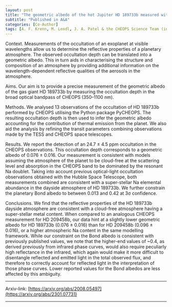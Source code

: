```yaml
---
layout: post
title: "The geometric albedo of the hot Jupiter HD 189733b measured with CHEOPS"
subtitle: "Published in A&A"
categories: [Co-Author]
tags: [A. F. Krenn, M. Lendl, J. A. Patel & the CHEOPS Science Team (including J.Venturini)]
---
```


Context. Measurements of the occultation of an exoplanet at visible wavelengths allow us to determine the reflective properties of a planetary atmosphere. The observed occultation depth can be translated into a geometric albedo. This in turn aids in characterising the structure and composition of an atmosphere by providing additional information on the wavelength-dependent reflective qualities of the aerosols in the atmosphere.

Aims. Our aim is to provide a precise measurement of the geometric albedo of the gas giant HD 189733b by measuring the occultation depth in the broad optical bandpass of CHEOPS (350–1100 nm).

Methods. We analysed 13 observations of the occultation of HD 189733b performed by CHEOPS utilising the Python package PyCHEOPS. The resulting occultation depth is then used to infer the geometric albedo accounting for the contribution of thermal emission from the planet. We also aid the analysis by refining the transit parameters combining observations made by the TESS and CHEOPS space telescopes.

Results. We report the detection of an 24.7 ± 4.5 ppm occultation in the CHEOPS observations. This occultation depth corresponds to a geometric albedo of 0.076 ± 0.016. Our measurement is consistent with models assuming the atmosphere of the planet to be cloud-free at the scattering level and absorption in the CHEOPS band to be dominated by the resonant Na doublet. Taking into account previous optical-light occultation observations obtained with the Hubble Space Telescope, both measurements combined are consistent with a super-stellar Na elemental abundance in the dayside atmosphere of HD 189733b. We further constrain the planetary Bond albedo to between 0.013 and 0.42 at 3σ confidence.

Conclusions. We find that the reflective properties of the HD 189733b dayside atmosphere are consistent with a cloud-free atmosphere having a super-stellar metal content. When compared to an analogous CHEOPS measurement for HD 209458b, our data hint at a slightly lower geometric albedo for HD 189733b (0.076 ± 0.016) than for HD 209458b (0.096 ± 0.016), or a higher atmospheric Na content in the same modelling framework. While our constraint on the Bond albedo is consistent with previously published values, we note that the higher-end values of ~0.4, as derived previously from infrared phase curves, would also require peculiarly high reflectance in the infrared, which again would make it more difficult to disentangle reflected and emitted light in the total observed flux, and therefore to correctly account for reflected light in the interpretation of those phase curves. Lower reported values for the Bond albedos are less affected by this ambiguity.

---


Arxiv-link: [https://arxiv.org/abs/2008.05497](https://arxiv.org/abs/2301.07731)

---
